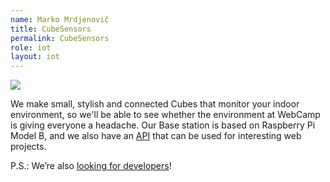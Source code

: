 ```yaml
---
name: Marko Mrdjenovič
title: CubeSensors
permalink: CubeSensors
role: iot
layout: iot
---
```


<img src="{{ site.baseurl }}/assets/img/iot/CubeSensors.png" class="img-responsive" />

We make small, stylish and connected Cubes that monitor your indoor environment, so we'll be able to see whether the environment at WebCamp is giving everyone a headache. Our Base station is based on Raspberry Pi Model B, and we also have an [API](https://my.cubesensors.com/docs) that can be used for interesting web projects.

P.S.: We’re also [looking for developers](https://cubesensors.com/join-us/)!